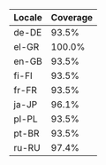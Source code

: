 | Locale | Coverage |
|--------|----------|
| de-DE | 93.5% |
| el-GR | 100.0% |
| en-GB | 93.5% |
| fi-FI | 93.5% |
| fr-FR | 93.5% |
| ja-JP | 96.1% |
| pl-PL | 93.5% |
| pt-BR | 93.5% |
| ru-RU | 97.4% |
